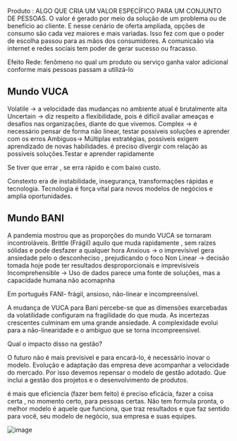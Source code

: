 Produto : ALGO QUE CRIA UM VALOR ESPECÍFICO PARA UM CONJUNTO DE PESSOAS. O valor é gerado por meio da solução de um problema ou de benefício ao cliente.
E nesse cenário de oferta ampliada, opções de consumo são cada vez maiores e mais variadas. Isso fez com que o poder de escolha passou para as mãos dos consumidores.
A comunicaão via internet e redes sociais tem poder de gerar sucesso ou fracasso.

Efeito Rede: fenômeno no qual um produto ou serviço ganha valor adicional conforme mais pessoas passam a utilizá-lo

## Mundo VUCA

Volatile -> a velocidade das mudanças no ambiente atual é brutalmente alta
Uncertain -> diz respeito a flexibilidade, pois é difícil avaliar ameaças e desafios nas organizações, diante do que vivemos.
Complex -> é necessário pensar de forma não linear, testar possiveis soluções e aprender com os erros
Ambiguos-> Múltiplas estratégias, possiveis exigem aprendizado de novas habilidades. é preciso divergir com relação as possiveis soluções.Testar e aprender rapidamente

Se tiver que errar , se erra rápido e com baixo custo.

Constexto era de instabilidade, insegurança, transformações rápidas e tecnologia.
Tecnologia é força vital para novos modelos de negócios e amplia oportunidades.

## Mundo BANI

A pandemia mostrou que as proporções do mundo VUCA se tornaram incontroláveis. 
Brittle (Frágil) aquilo que muda rapidamente , sem raízes sólidas e pode desfazer a qualquer hora
Anxious -> o imprevísivel gera ansiedade pelo o desconheciso , prejudicando o foco
Non Linear -> decisão tomada hoje pode ter resultados desproporcionais e imprevísiveis
Incomprehensible -> Uso de dados parece uma fonte de soluções, mas a capacidade humana não acomapnha

Em português FANI- frágil, ansioso, não-linear e incompreensível.

A mudança de VUCA para Bani percebe-se que as dimensões exarcebadas da volatilidade configuram  na fragilidade do que muda.
As incertezas crescentes culminam em uma grande ansiedade. A complexidade evolui para a não-linearidade e o ambiguo que se torna incompreensivel.

Qual o impacto disso na gestão?

O futuro não é mais prevísivel e para encará-lo, é necessário inovar o modelo.
Evolução e adaptação das empresa deve acompanhar a velocidade do mercado.
Por isso devemos repensar o modelo de gestão adotado.
Que inclui a gestão dos projetos e o desenvolvimento de produtos.

é mais que eficiencia (fazer bem feito) é preciso eficácia, fazer a coisa certa , no momento certo, para pessoas certas.
Não tem formula pronta, o melhor modelo é aquele que funciona, que traz resultados e que faz sentido para você, seu modelo de negócio,
sua empresa e suas equipes.



![image](https://user-images.githubusercontent.com/52088444/226634635-4cdd75ad-97aa-4e10-aea3-8ed3de3bb17c.png)

